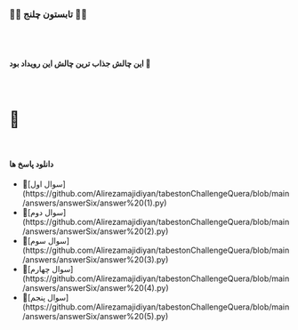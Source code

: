 ### 🍉🍉 تابستون چلنج 🍉🍉

<br>

<br>

#### این چالش جذاب ترین چالش این رویداد بود 🥳


<br>

# 🤠
<br>


#### دانلود پاسخ ها
<ul>
    <li>
        🍉[سوال اول](https://github.com/Alirezamajidiyan/tabestonChallengeQuera/blob/main/answers/answerSix/answer%20(1).py)
    </li>
    <li>
        🍉[سوال دوم](https://github.com/Alirezamajidiyan/tabestonChallengeQuera/blob/main/answers/answerSix/answer%20(2).py)
    </li>
    <li>
        🍉[سوال سوم](https://github.com/Alirezamajidiyan/tabestonChallengeQuera/blob/main/answers/answerSix/answer%20(3).py)
    </li>
    <li>
        🍉[سوال چهارم](https://github.com/Alirezamajidiyan/tabestonChallengeQuera/blob/main/answers/answerSix/answer%20(4).py)
    </li>
    <li>
        🍉[سوال پنجم](https://github.com/Alirezamajidiyan/tabestonChallengeQuera/blob/main/answers/answerSix/answer%20(5).py)
    </li>
</ul>
